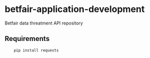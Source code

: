 # betfair-application-development
Betfair data threatment API repository


## Requirements
```python
    pip install requests
```